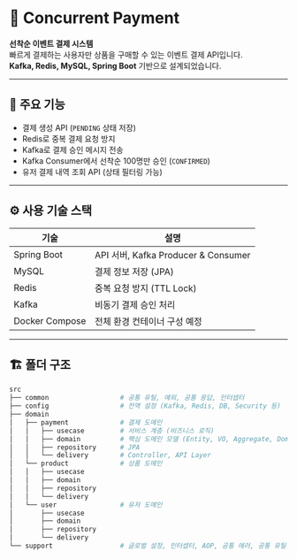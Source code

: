 # 🚀 Concurrent Payment

**선착순 이벤트 결제 시스템**  
빠르게 결제하는 사용자만 상품을 구매할 수 있는 이벤트 결제 API입니다.  
**Kafka, Redis, MySQL, Spring Boot** 기반으로 설계되었습니다.

---

## 📌 주요 기능

- 결제 생성 API (`PENDING` 상태 저장)
- Redis로 중복 결제 요청 방지
- Kafka로 결제 승인 메시지 전송
- Kafka Consumer에서 선착순 100명만 승인 (`CONFIRMED`)
- 유저 결제 내역 조회 API (상태 필터링 가능)

---

## ⚙️ 사용 기술 스택

| 기술 | 설명 |
|------|------|
| Spring Boot | API 서버, Kafka Producer & Consumer |
| MySQL | 결제 정보 저장 (JPA) |
| Redis | 중복 요청 방지 (TTL Lock) |
| Kafka | 비동기 결제 승인 처리 |
| Docker Compose | 전체 환경 컨테이너 구성 예정 |

---

## 🏗️ 폴더 구조

```bash
src
├── common                  # 공통 유틸, 예외, 공통 응답, 인터셉터
├── config                  # 전역 설정 (Kafka, Redis, DB, Security 등)
├── domain
│   ├── payment             # 결제 도메인
│   │   ├── usecase         # 서비스 계층 (비즈니스 로직)
│   │   ├── domain          # 핵심 도메인 모델 (Entity, VO, Aggregate, Domain Service)
│   │   ├── repository      # JPA
│   │   └── delivery        # Controller, API Layer
│   └── product             # 상품 도메인
│   │   ├── usecase         
│   │   ├── domain          
│   │   ├── repository      
│   │   └── delivery        
│   └── user                # 유저 도메인
│       ├── usecase
│       ├── domain
│       ├── repository
│       └── delivery
└── support                 # 글로벌 설정, 인터셉터, AOP, 공통 에러, 공통 유틸

